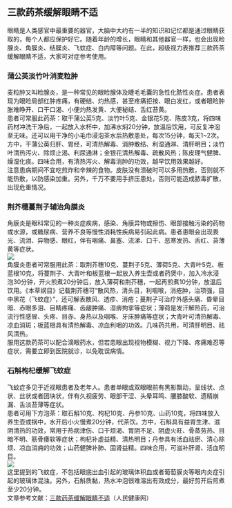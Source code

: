 ## 三款药茶缓解眼睛不适  
眼睛是人类感官中最重要的器官，大脑中大约有一半的知识和记忆都是通过眼睛获取的，每个人都应保护好它。随着年龄的增长，眼睛和其他器官一样，也会出现睑腺炎、角膜炎、结膜炎、飞蚊症、白内障等问题。在此，超级视力表推荐三款药茶缓解眼睛不适，大家可对症参考使用。  
### 蒲公英淡竹叶消麦粒肿  
麦粒肿又叫睑腺炎，是一种常见的眼睑腺体及睫毛毛囊的急性化脓性炎症。患者表现为眼睑局部红肿疼痛，有硬结、灼热感，甚至疼痛拒按、眼白发红，或者眼睑肿胀难睁开、口干口渴、小便灼热发黄、大便秘结、舌红苔黄。  
患者可常服此药茶：取干蒲公英5克、淡竹叶5克、金银花5克、陈皮3克，将四味药材冲洗干净后，一起放入水杯中，加沸水焖20分钟，放温后饮用，可反复冲泡至无味。还可以用干净的小毛巾浸泡茶水后热敷患处，每次15分钟，每天1~2次。方中，干蒲公英归肝、胃经，可清热解毒、消肿散结、利湿通淋、清肝明目；淡竹叶清热泻火、除烦止渴、利尿通淋；金银花清热解毒、疏散风热；陈皮理气健脾、燥湿化痰。四味合用，有清热泻火、解毒消肿的功效，越早饮用效果越好。  
注意患病期间不宜吃煎炸和辛辣的食物。皮肤没有溃破时可以多用热敷，否则就不能热敷，以防感染加重。另外，千万不要用手挤压患处，否则可能造成脓毒扩散，出现危重情况。  
### 荆芥穗蔓荆子辅治角膜炎  
角膜炎是眼科常见的一种炎症疾病，感染、角膜异物或擦伤、眼部接触污染的药物或水源，或糖尿病、营养不良等慢性消耗性疾病易引起此病。患者患眼会出现畏光、流泪、异物感、眼红，伴有咽痛、鼻塞、流涕、口干、恶寒发热、舌红、苔薄黄等症状。  
![](http://cdncms.v-keep.cn/wp-content/uploads/2019/11/u24328698142261324714fm26gp0.jpg)  
角膜炎患者可常服用此茶：取荆芥穗10克、蔓荆子5克、薄荷5克、大青叶5克、板蓝根10克，将蔓荆子、大青叶和板蓝根一起放入养生壶或者药煲中，加入冷水浸泡30分钟，开火煎煮20分钟后，放入薄荷和荆芥穗，一起再煎煮10分钟，放温后饮用。《本草纲目》记载荆芥穗可“散风热，清头目，利咽喉，消疮肿，治项强，目中黑花（飞蚊症）”，还可解表散风、透疹、消疮；蔓荆子可治疗外感头痛、昏晕目暗、赤眼多泪、目睛疼痛、齿龈肿痛、湿痹拘挛等症状；薄荷是发汗解热药，可治流行性感冒、头疼、目赤、身热以及咽喉、牙床肿痛等症状；大青叶可清热解毒、凉血消斑；板蓝根具有清热解毒、凉血利咽的功效。几味药共用，可清肝明目、祛风清热。  
服用这款药茶可以配合滴眼药水，但若患眼出现视物模糊、视力下降、疼痛难忍等症状，需要立即到医院就诊，以免耽误病情。  
### 石斛枸杞缓解飞蚊症  
飞蚊症多见于近视眼患者及老年人。患者单眼或双眼眼前有黑影飘动，呈线状、点状、丝状或者团块状，伴有久视疲劳、眼部干涩、头晕耳鸣、腰膝酸软、遗精崩漏、舌淡苔薄等症状。  
患者可用下方泡茶：取石斛10克、枸杞10克、丹参10克、山药10克，将四味放入养生壶或锅中，水开后小火慢煮20分钟，代茶饮。方中，石斛具有益胃生津、滋阴清热的功效，常用于热病津伤、口干烦渴、胃阴不足、阴虚火旺、骨蒸劳热、目暗不明、筋骨痿软等症状；枸杞补虚益精、清热明目；丹参具有活血祛瘀、清心除烦、凉血消痈的功效；山药健脾补肺、固肾益精。四味合用，可滋补肝肾、活血明目。  
![](http://cdncms.v-keep.cn/wp-content/uploads/2019/11/201612031480726626562027.jpg)  
这里提到的飞蚊症，不包括眼底出血引起的玻璃体积血或者葡萄膜炎等眼内炎症引起的玻璃体混浊。另外，石斛质黏，热水冲泡很难溶出有效成分，最好剪开后煎煮至少20分钟。  
文章参考文献：<a href="http://health.people.com.cn/n1/2019/1102/c14739-31433928.html">三款药茶缓解眼睛不适</a>（人民健康网）  
